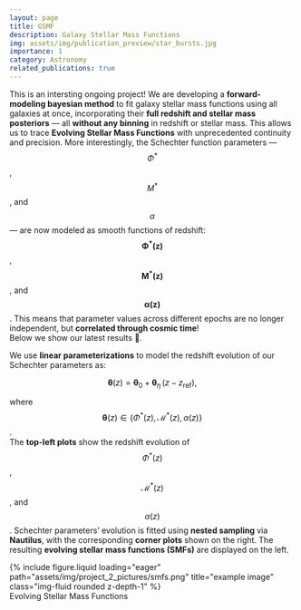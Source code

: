 ```yaml
---
layout: page
title: GSMF
description: Galaxy Stellar Mass Functions
img: assets/img/publication_preview/star_bursts.jpg
importance: 1
category: Astronomy
related_publications: true
---
```


This is an intersting ongoing project! We are developing a **forward-modeling bayesian method** to fit galaxy stellar mass functions using all galaxies at once, incorporating their **full redshift and stellar mass posteriors** — all **without any binning** in redshift or stellar mass. This allows us to trace **Evolving Stellar Mass Functions** with unprecedented continuity and precision. More interestingly, the Schechter function parameters — $$\Phi^*$$, $$M^*$$, and $$\alpha$$ — are now modeled as smooth functions of redshift: $$\mathbf{\Phi^*(z)}$$, $$\mathbf{M^*(z)}$$, and $$\mathbf{\alpha(z)}$$. This means that parameter values across different epochs are no longer independent, but **correlated through cosmic time**!  
Below we show our latest results 💫.

We use **linear parameterizations** to model the redshift evolution of our Schechter parameters as:

$$
\boldsymbol{\theta}(z) = \boldsymbol{\theta}_0 + \boldsymbol{\theta}_{\eta} \, (z - z_\mathrm{ref}),
$$

where $$\boldsymbol{\theta}(z) \in \{\Phi^*(z), \mathcal{M}^*(z), \alpha(z)\}$$.  
The **top-left plots** show the redshift evolution of $$\Phi^*(z)$$, $$\mathcal{M}^*(z)$$, and $$\alpha(z)$$. Schechter parameters’ evolution is fitted using **nested sampling** via **Nautilus**, with the corresponding **corner plots** shown on the right. The resulting **evolving stellar mass functions (SMFs)** are displayed on the left.

<div class="row">
    <div class="col-sm mt-3 mt-md-0">
        {% include figure.liquid loading="eager" path="assets/img/project_2_pictures/smfs.png" title="example image" class="img-fluid rounded z-depth-1" %}
    </div>
</div>
<div class="caption">
  Evolving Stellar Mass Functions
</div>
